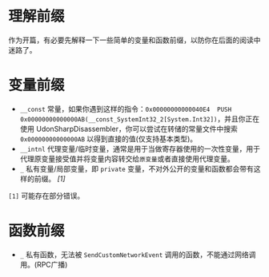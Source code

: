 # 理解前缀

作为开篇，有必要先解释一下一些简单的变量和函数前缀，以防你在后面的阅读中迷路了。

# 变量前缀

- `__const` 常量，如果你遇到这样的指令：`0x00000000000040E4  PUSH 0x00000000000000AB(__const_SystemInt32_2[System.Int32])`，并且你正在使用 UdonSharpDisassembler，你可以尝试在转储的常量文件中搜索 `0x00000000000000AB` 以得到直接的值(仅支持基本类型)。
- `__intnl` 代理变量/临时变量，通常是用于当做寄存器使用的一次性变量，用于代理原变量接受值并将变量内容转交给`原变量`或者直接使用代理变量。
- `_` 私有变量/局部变量，即 `private` 变量，不对外公开的变量和函数都会带有这样的前缀。 *[1]*

`[1]` 可能存在部分错误。

# 函数前缀

- `_` 私有函数，无法被 `SendCustomNetworkEvent` 调用的函数，不能通过网络调用。(RPC广播)
